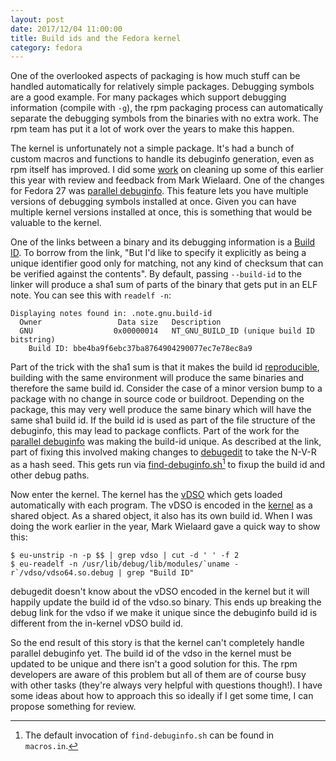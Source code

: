 ```yaml
---
layout: post
date: 2017/12/04 11:00:00
title: Build ids and the Fedora kernel
category: fedora
---
```

One of the overlooked aspects of packaging is how much stuff can be handled
automatically for relatively simple packages. Debugging symbols are a good
example. For many packages which support debugging information (compile with
`-g`), the rpm packaging process can automatically separate the debugging
symbols from the binaries with no extra work. The rpm team has put it a lot
of work over the years to make this happen.

The kernel is unfortunately not a simple package. It's had a bunch of custom
macros and functions to handle its debuginfo generation, even as rpm itself
has improved. I did some [work](https://lists.fedoraproject.org/archives/list/kernel@lists.fedoraproject.org/thread/LCXXB6EBVUZRJ4KQ26ZSTNTBDXGAAO72/)
on cleaning up some of this earlier this year with review and feedback from
Mark Wielaard. One of the changes for Fedora 27 was [parallel debuginfo](https://fedoraproject.org/wiki/Changes/ParallelInstallableDebuginfo).
This feature lets you have multiple versions of debugging symbols installed at
once. Given you can have multiple kernel versions installed at once, this is
something that would be valuable to the kernel.

One of the links between a binary and its debugging information is a [Build ID](https://fedoraproject.org/wiki/Releases/FeatureBuildId).
To borrow from the link, "But I'd like to specify it explicitly as being a
unique identifier good only for matching, not any kind of checksum that can be
verified against the contents". By default, passing `--build-id` to the linker
will produce a sha1 sum of parts of the binary that gets put in an ELF note.
You can see this with `readelf -n`:

	Displaying notes found in: .note.gnu.build-id
	  Owner                 Data size	Description
	  GNU                  0x00000014	NT_GNU_BUILD_ID (unique build ID bitstring)
	    Build ID: bbe4ba9f6ebc37ba8764904290077ec7e78ec8a9

Part of the trick with the sha1 sum is that it makes the build id [reproducible](https://reproducible-builds.org/docs/definition/),
building with the same environment will produce the same binaries and therefore
the same build id. Consider the case of a minor version bump to a package with
no change in source code or buildroot. Depending on the package, this may very
well produce the same binary which will have the same sha1 build id. If the
build id is used as part of the file structure of the debuginfo, this may
lead to package conflicts. Part of the work for the
[parallel debuginfo](https://fedoraproject.org/wiki/Changes/ParallelInstallableDebuginfo#Detailed_Description)
was making the build-id unique. As described at the link, part of fixing this
involved 
making changes to [debugedit](https://github.com/rpm-software-management/rpm/blob/master/tools/debugedit.c)
to take the N-V-R as a hash seed. This gets run via [find-debuginfo.sh[^1]](https://github.com/rpm-software-management/rpm/blob/master/scripts/find-debuginfo.sh)
to fixup the build id and other debug paths.

Now enter the kernel. The kernel has the [vDSO](https://en.wikipedia.org/wiki/VDSO)
which gets loaded automatically with each program. The vDSO is encoded in
the [kernel](https://0xax.gitbooks.io/linux-insides/content/SysCall/syscall-3.html)
as a shared object. As a shared object, it also has its own build id. When I
was doing the work earlier in the year, Mark Wielaard gave a quick way to show
this:

	$ eu-unstrip -n -p $$ | grep vdso | cut -d ' ' -f 2
	$ eu-readelf -n /usr/lib/debug/lib/modules/`uname -r`/vdso/vdso64.so.debug | grep "Build ID"

debugedit doesn't know about the vDSO encoded in the kernel but it will happily
update the build id of the vdso.so binary. This ends up breaking the debug
link for the vdso if we make it unique since the debuginfo build id is
different from the in-kernel vDSO build id.

So the end result of this story is that the kernel can't completely handle
parallel debuginfo yet. The build id of the vdso in the kernel must be updated
to be unique and there isn't a good solution for this. The rpm developers are
aware of this problem but all of them are of course busy with other tasks
(they're always very helpful with questions though!). I have some ideas about
how to approach this so ideally if I get some time, I can propose something
for review.

[^1]: The [default invocation](https://github.com/rpm-software-management/rpm/blob/master/macros.in#L177)
of `find-debuginfo.sh` can be found in `macros.in`.
